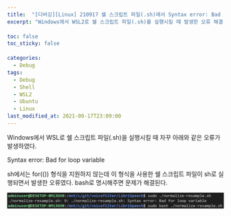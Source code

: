 ```yaml
---
title:  "[디버깅][Linux] 210917 쉘 스크립트 파일(.sh)에서 Syntax error: Bad for loop variable 에러가 발생할 때"
excerpt: "Windows에서 WSL2로 쉘 스크립트 파일(.sh)를 실행시킬 때 발생한 오류 해결"

toc: false
toc_sticky: false

categories:
  - Debug
tags:
  - Debug
  - Shell
  - WSL2
  - Ubuntu
  - Linux
last_modified_at: 2021-09-17T23:09:00
---
```


Windows에서 WSL로 쉘 스크립트 파일(.sh)을 실행시킬 때 자꾸 아래와 같은 오류가 발생하였다.
<p class="error_msg">Syntax error: Bad for loop variable</p>

sh에서는 for(()) 형식을 지원하지 않는데 이 형식을 사용한 쉘 스크립트 파일이 sh로 실행되면서 발생한 오류였다.
bash로 명시해주면 문제가 해결된다.

<p class="code"><img src="/assets/images/21091703.png" /></p>
